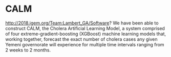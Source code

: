 # CALM
http://2018.igem.org/Team:Lambert_GA/Software?
We have been able to construct CALM, the Cholera Artificial Learning Model, a system comprised of four extreme-gradient-boosting (XGBoost) machine learning models that, working together, forecast the exact number of cholera cases any given Yemeni governorate will experience for multiple time intervals ranging from 2 weeks to 2 months.
